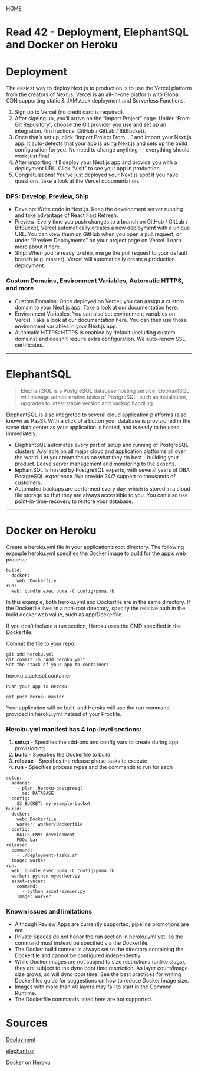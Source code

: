 [ HOME ](README.md)
# Read 42 - Deployment, ElephantSQL and Docker on Heroku

# Deployment

The easiest way to deploy Next.js to production is to use the Vercel platform from the creators of Next.js. Vercel is an all-in-one platform with Global CDN supporting static & JAMstack deployment and Serverless Functions.

1. Sign up to Vercel (no credit card is required).
1. After signing up, you’ll arrive on the “Import Project” page. Under “From Git Repository”, choose the Git provider you use and set up an integration. (Instructions: GitHub / GitLab / BitBucket).
1. Once that’s set up, click “Import Project From …” and import your Next.js app. It auto-detects that your app is using Next.js and sets up the build configuration for you. No need to change anything — everything should work just fine!
1. After importing, it’ll deploy your Next.js app and provide you with a deployment URL. Click “Visit” to see your app in production.
1. Congratulations! You’ve just deployed your Next.js app! If you have questions, take a look at the Vercel documentation.

### DPS: Develop, Preview, Ship

- Develop: Write code in Next.js. Keep the development server running and take advantage of React Fast Refresh.
- Preview: Every time you push changes to a branch on GitHub / GitLab / BitBucket, Vercel automatically creates a new deployment with a unique URL. You can view them on GitHub when you open a pull request, or under “Preview Deployments” on your project page on Vercel. Learn more about it here.
- Ship: When you’re ready to ship, merge the pull request to your default branch (e.g. master). Vercel will automatically create a production deployment.

### Custom Domains, Environment Variables, Automatic HTTPS, and more
- Custom Domains: Once deployed on Vercel, you can assign a custom domain to your Next.js app. Take a look at our documentation here.
- Environment Variables: You can also set environment variables on Vercel. Take a look at our documentation here. You can then use those environment variables in your Next.js app.
- Automatic HTTPS: HTTPS is enabled by default (including custom domains) and doesn't require extra configuration. We auto-renew SSL certificates.

----------
# ElephantSQL

> ElephantSQL is a PostgreSQL database hosting service. ElephantSQL will manage administrative tasks of PostgreSQL, such as installation, upgrades to latest stable version and backup handling.

ElephantSQL is also integrated to several cloud application platforms (also known as PaaS). With a click of a button your database is provisioned in the same data center as your application is hosted, and is ready to be used immediately.

- ElephantSQL automates every part of setup and running of PostgreSQL clusters. Available on all major cloud and application platforms all over the world. Let your team focus on what they do best - building your product. Leave server management and monitoring to the experts.
- lephantSQL is hosted by PostgreSQL experts, with several years of DBA PostgreSQL experience. We provide 24/7 support to thousands of customers.
- Automated backups are performed every day, which is stored in a cloud file storage so that they are always accessible to you. You can also use point-in-time-recovery to restore your database.


_______
# Docker on Heroku

Create a heroku.yml file in your application’s root directory. The following example heroku.yml specifies the Docker image to build for the app’s web process:
```
build:
  docker:
    web: Dockerfile
run:
  web: bundle exec puma -C config/puma.rb
```
In this example, both heroku.yml and Dockerfile are in the same directory. If the Dockerfile lives in a non-root directory, specify the relative path in the build.docker.web value, such as app/Dockerfile.

If you don’t include a run section, Heroku uses the CMD specified in the Dockerfile.

Commit the file to your repo:
```
git add heroku.yml
git commit -m "Add heroku.yml"
Set the stack of your app to container:
```
heroku stack:set container
```
Push your app to Heroku:

git push heroku master
```
Your application will be built, and Heroku will use the run command provided in heroku.yml instead of your Procfile.


### Heroku.yml manifest has 4 top-level sections:

1. **setup** - Specifies the add-ons and config vars to create during app provisioning
1. **build** - Specifies the Dockerfile to build
1. **release** - Specifies the release phase tasks to execute
1. **run** - Specifies process types and the commands to run for each

```
setup:
  addons:
    - plan: heroku-postgresql
      as: DATABASE
  config:
    S3_BUCKET: my-example-bucket
build:
  docker:
    web: Dockerfile
    worker: worker/Dockerfile
  config:
    RAILS_ENV: development
    FOO: bar
release:
  command:
    - ./deployment-tasks.sh
  image: worker
run:
  web: bundle exec puma -C config/puma.rb
  worker: python myworker.py
  asset-syncer:
    command:
      - python asset-syncer.py
    image: worker
```

### Known issues and limitations

- Although Review Apps are currently supported, pipeline promotions are not.
- Private Spaces do not honor the run section in heroku.yml yet, so the command must instead be specified via the Dockerfile.
- The Docker build context is always set to the directory containing the Dockerfile and cannot be configured independently.
- While Docker images are not subject to size restrictions (unlike slugs), they are subject to the dyno boot time restriction. As layer count/image size grows, so will dyno boot time. See the best practices for writing Dockerfiles guide for suggestions on how to reduce Docker image size.
- Images with more than 40 layers may fail to start in the Common Runtime.
- The Dockerfile commands listed here are not supported.

# Sources
[Deployment](https://nextjs.org/docs/deployment)

[elephantsql](https://www.elephantsql.com/)

[Docker on Heroku](https://devcenter.heroku.com/articles/build-docker-images-heroku-yml)
